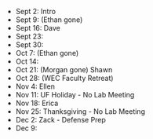 * Sept 2: Intro
* Sept 9: (Ethan gone)
* Sept 16: Dave
* Sept 23:
* Sept 30:
* Oct 7: (Ethan gone)
* Oct 14: 
* Oct 21: (Morgan gone) Shawn
* Oct 28: (WEC Faculty Retreat)
* Nov 4:  Ellen
* Nov 11: UF Holiday - No Lab Meeting
* Nov 18: Erica
* Nov 25: Thanksgiving - No Lab Meeting
* Dec 2: Zack - Defense Prep
* Dec 9: